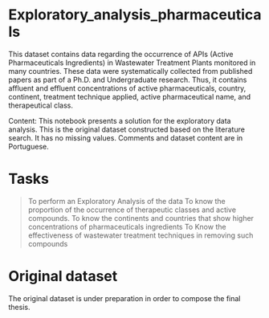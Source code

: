 # Exploratory_analysis_pharmaceuticals
This dataset contains data regarding the occurrence of APIs (Active Pharmaceuticals Ingredients) in Wastewater Treatment Plants monitored in many countries. These data were systematically collected from published papers as part of a Ph.D. and Undergraduate research. Thus, it contains affluent and effluent concentrations of active pharmaceuticals, country, continent, treatment technique applied, active pharmaceutical name, and therapeutical class. 

Content: This notebook presents a solution for the exploratory data analysis. This is the original dataset constructed based on the literature search. It has no missing values. Comments and dataset content are in Portuguese.

# Tasks
> To perform an Exploratory Analysis of the data
> To know the proportion of the occurrence of therapeutic classes and active compounds.
> To know the continents and countries that show higher concentrations of pharmaceuticals ingredients
> To Know the effectiveness of wastewater treatment techniques in removing such compounds

# Original dataset
The original dataset is under preparation in order to compose the final thesis.
